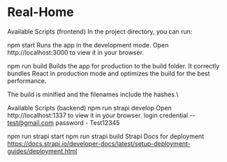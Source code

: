 # Real-Home
Available Scripts (frontend)
In the project directory, you can run:

npm start
Runs the app in the development mode.
Open http://localhost:3000 to view it in your browser.

npm run build
Builds the app for production to the build folder.
It correctly bundles React in production mode and optimizes the build for the best performance.

The build is minified and the filenames include the hashes.\

Available Scripts (backend)
npm run strapi develop
Open http://localhost:1337 to view it in your browser.
login credential --  
test@gmail.com
password - Test12345

npm run strapi start
npm run strapi build
Strapi Docs for deployment
https://docs.strapi.io/developer-docs/latest/setup-deployment-guides/deployment.html
